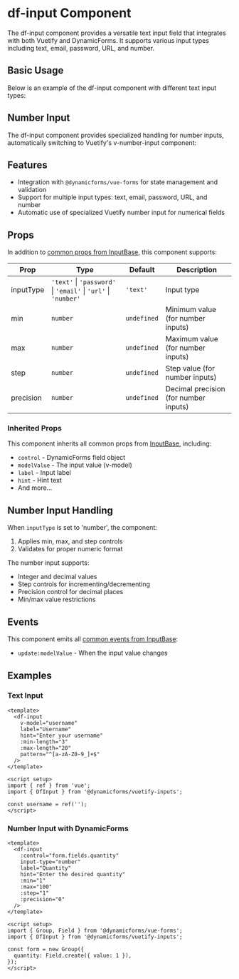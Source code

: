 # df-input Component

The df-input component provides a versatile text input field that integrates with both Vuetify and DynamicForms. It 
supports various input types including text, email, password, URL, and number.

## Basic Usage

Below is an example of the df-input component with different text input types:

<input-basic/>

## Number Input

The df-input component provides specialized handling for number inputs, automatically switching to Vuetify's 
v-number-input component:

<input-number/>

## Features

- Integration with `@dynamicforms/vue-forms` for state management and validation
- Support for multiple input types: text, email, password, URL, and number
- Automatic use of specialized Vuetify number input for numerical fields

## Props

In addition to [common props from InputBase](./input-base), this component supports:

| Prop | Type | Default | Description |
|------|------|---------|-------------|
| inputType | `'text'` \| `'password'` \| `'email'` \| `'url'` \| `'number'` | `'text'` | Input type |
| min | `number` | `undefined` | Minimum value (for number inputs) |
| max | `number` | `undefined` | Maximum value (for number inputs) |
| step | `number` | `undefined` | Step value (for number inputs) |
| precision | `number` | `undefined` | Decimal precision (for number inputs) |

### Inherited Props

This component inherits all common props from [InputBase](./input-base), including:
- `control` - DynamicForms field object
- `modelValue` - The input value (v-model)
- `label` - Input label
- `hint` - Hint text
- And more...

## Number Input Handling

When `inputType` is set to 'number', the component:

1. Applies min, max, and step controls
2. Validates for proper numeric format

The number input supports:
- Integer and decimal values
- Step controls for incrementing/decrementing
- Precision control for decimal places
- Min/max value restrictions

## Events

This component emits all [common events from InputBase](./input-base):
- `update:modelValue` - When the input value changes

## Examples

### Text Input

```vue
<template>
  <df-input
    v-model="username"
    label="Username"
    hint="Enter your username"
    :min-length="3"
    :max-length="20"
    pattern="^[a-zA-Z0-9_]+$"
  />
</template>

<script setup>
import { ref } from 'vue';
import { DfInput } from '@dynamicforms/vuetify-inputs';

const username = ref('');
</script>
```

### Number Input with DynamicForms

```vue
<template>
  <df-input
    :control="form.fields.quantity"
    input-type="number"
    label="Quantity"
    hint="Enter the desired quantity"
    :min="1"
    :max="100"
    :step="1"
    :precision="0"
  />
</template>

<script setup>
import { Group, Field } from '@dynamicforms/vue-forms';
import { DfInput } from '@dynamicforms/vuetify-inputs';

const form = new Group({
  quantity: Field.create({ value: 1 }),
});
</script>
```

<script setup>
import InputBasic from '../components/input-basic.vue';
import InputNumber from '../components/input-number.vue';
</script>
